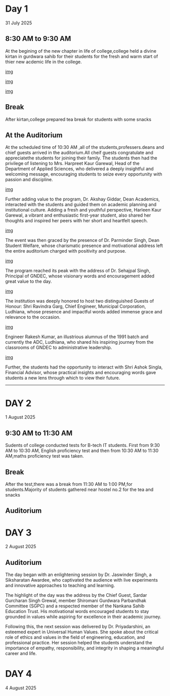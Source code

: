 # Day 1
31 July 2025
## 8:30 AM to 9:30 AM
At the begining of the new chapter in life of college,college held a divine kirtan in gurdwara sahib for their students for the fresh and warm start of thier new acdemic life in the college.

[img](https://www.facebook.com/photo/?fbid=1175936291243750&set=pcb.1175946241242755_)

[img](https://www.facebook.com/photo?fbid=1175936994577013&set=pcb.1175946241242755)

[img](https://www.facebook.com/photo/?fbid=1174720311365348&set=pcb.1174720911365288)

## Break
After kirtan,college prepared tea break for students with some snacks

## At the Auditorium
At the scheduled time of 10:30 AM ,all of the students,professers.deans and chief guests arrived in the auditorium.All cheif guests congratulate and appreciatethe students for joining their family.
The students then had the privilege of listening to Mrs. Harpreet Kaur Garewal, Head of the Department of Applied Sciences, who delivered a deeply insightful and welcoming message, encouraging students to seize every opportunity with passion and discipline.

[img](https://www.facebook.com/photo.php?fbid=1174720504698662&set=pb.100064821697496.-2207520000&type=3)

Further adding value to the program, Dr. Akshay Giddar, Dean Academics, interacted with the students and guided them on academic planning and institutional culture. Adding a fresh and youthful perspective, Harleen Kaur Garewal, a vibrant and enthusiastic first-year student, also shared her thoughts and inspired her peers with her short and heartfelt speech.

[img](https://www.facebook.com/photo.php?fbid=1175945624576150&set=pb.100064821697496.-2207520000&type=3)

The event was then graced by the presence of Dr. Parminder Singh, Dean Student Welfare, whose charismatic presence and motivational address left the entire auditorium charged with positivity and purpose.

[img](https://www.facebook.com/photo.php?fbid=1175944547909591&set=pb.100064821697496.-2207520000&type=3)

The program reached its peak with the address of Dr. Sehajpal Singh, Principal of GNDEC, whose visionary words and encouragement added great value to the day.

[img](https://www.facebook.com/photo/?fbid=1175943854576327&set=pb.100064821697496.-2207520000)

The institution was deeply honored to host two distinguished Guests of Honour:
Shri Ravindra Garg, Chief Engineer, Municipal Corporation, Ludhiana, whose presence and impactful words added immense grace and relevance to the occasion.

[img](https://www.facebook.com/photo.php?fbid=1175941881243191&set=pb.100064821697496.-2207520000&type=3)

Engineer Rakesh Kumar, an illustrious alumnus of the 1991 batch and currently the ADC, Ludhiana, who shared his inspiring journey from the classrooms of GNDEC to administrative leadership.

[img](https://www.facebook.com/photo.php?fbid=1175941527909893&set=pb.100064821697496.-2207520000&type=3)

Further, the students had the opportunity to interact with Shri Ashok Singla, Financial Advisor, whose practical insights and encouraging words gave students a new lens through which to view their future.

___________________

# DAY 2
1 August 2025
## 9:30 AM to 11:30 AM
Sudents of college conducted tests for B-tech IT students.
First from 9:30 AM to 10:30 AM, English proficiency test and then from 10:30 AM to
11:30 AM,maths proficiency test was taken.

## Break 
After the test,there was a break from 11:30 AM to 1:00 PM,for students.Majority of students gathered near hostel no.2 for
the tea and snacks

## Auditorium


# DAY 3
2 August 2025
## Auditorium 

The day began with an enlightening session by Dr. Jaswinder Singh, a Siksharatan Awardee, who captivated the audience with live experiments and innovative approaches to teaching and learning.

The highlight of the day was the address by the Chief Guest, Sardar Gurcharan Singh Grewal, member  Shiromani Gurdwara Parbandhak Committee (SGPC) and a respected member of the Nankana Sahib Education Trust. His motivational words encouraged students to stay grounded in values while aspiring for excellence in their academic journey.

Following this, the next session was delivered by Dr. Priyadarshini, an esteemed expert in Universal Human Values. She spoke about the critical role of ethics and values in the field of engineering, education, and professional practice. Her session helped the students understand the importance of empathy, responsibility, and integrity in shaping a meaningful career and life.


# DAY 4
4 August 2025
